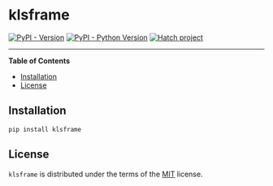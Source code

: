 # klsframe


[![PyPI - Version](https://img.shields.io/pypi/v/klsframe.svg)](https://pypi.org/project/klsframe)
[![PyPI - Python Version](https://img.shields.io/pypi/pyversions/klsframe.svg)](https://pypi.org/project/klsframe)
[![Hatch project](https://img.shields.io/badge/%F0%9F%A5%9A-Hatch-4051b5.svg)](https://github.com/pypa/hatch)

-----

**Table of Contents**

- [Installation](#installation)
- [License](#license)

## Installation

```console
pip install klsframe
```

## License

`klsframe` is distributed under the terms of the [MIT](https://spdx.org/licenses/MIT.html) license.

